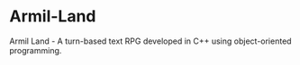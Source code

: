 # Armil-Land
Armil Land - A turn-based text RPG developed in C++ using object-oriented programming.
